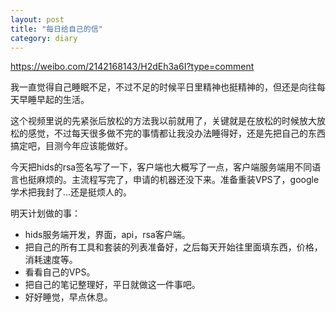 ```yaml
---
layout: post
title: "每日给自己的信"
category: diary
---
```


https://weibo.com/2142168143/H2dEh3a6I?type=comment

我一直觉得自己睡眠不足，不过不足的时候平日里精神也挺精神的，但还是向往每天早睡早起的生活。

这个视频里说的先紧张后放松的方法我以前就用了，关键就是在放松的时候放大放松的感觉，不过每天很多做不完的事情都让我没办法睡得好，还是先把自己的东西搞定吧，目测今年应该能做好。

今天把hids的rsa签名写了一下，客户端也大概写了一点，客户端服务端用不同语言也挺麻烦的。主流程写完了，申请的机器还没下来。准备重装VPS了，google学术把我封了...还是挺烦人的。

明天计划做的事：

- hids服务端开发，界面，api，rsa客户端。
- 把自己的所有工具和套装的列表准备好，之后每天开始往里面填东西，价格，消耗速度等。
- 看看自己的VPS。
- 把自己的笔记整理好，平日就做这一件事吧。
- 好好睡觉，早点休息。